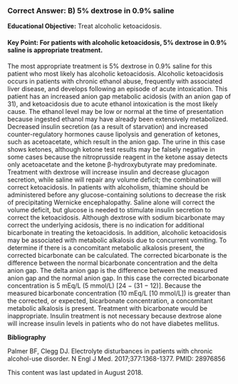 
### Correct Answer: B) 5% dextrose in 0.9% saline 

**Educational Objective:** Treat alcoholic ketoacidosis.

#### **Key Point:** For patients with alcoholic ketoacidosis, 5% dextrose in 0.9% saline is appropriate treatment.

The most appropriate treatment is 5% dextrose in 0.9% saline for this patient who most likely has alcoholic ketoacidosis. Alcoholic ketoacidosis occurs in patients with chronic ethanol abuse, frequently with associated liver disease, and develops following an episode of acute intoxication. This patient has an increased anion gap metabolic acidosis (with an anion gap of 31), and ketoacidosis due to acute ethanol intoxication is the most likely cause. The ethanol level may be low or normal at the time of presentation because ingested ethanol may have already been extensively metabolized. Decreased insulin secretion (as a result of starvation) and increased counter-regulatory hormones cause lipolysis and generation of ketones, such as acetoacetate, which result in the anion gap. The urine in this case shows ketones, although ketone test results may be falsely negative in some cases because the nitroprusside reagent in the ketone assay detects only acetoacetate and the ketone β-hydroxybutyrate may predominate. Treatment with dextrose will increase insulin and decrease glucagon secretion, while saline will repair any volume deficit; the combination will correct ketoacidosis. In patients with alcoholism, thiamine should be administered before any glucose-containing solutions to decrease the risk of precipitating Wernicke encephalopathy.
Saline alone will correct the volume deficit, but glucose is needed to stimulate insulin secretion to correct the ketoacidosis.
Although dextrose with sodium bicarbonate may correct the underlying acidosis, there is no indication for additional bicarbonate in treating the ketoacidosis. In addition, alcoholic ketoacidosis may be associated with metabolic alkalosis due to concurrent vomiting. To determine if there is a concomitant metabolic alkalosis present, the corrected bicarbonate can be calculated. The corrected bicarbonate is the difference between the normal bicarbonate concentration and the delta anion gap. The delta anion gap is the difference between the measured anion gap and the normal anion gap. In this case the corrected bicarbonate concentration is 5 mEq/L (5 mmol/L) [24 − (31 − 12)]. Because the measured bicarbonate concentration (10 mEq/L [10 mmol/L]) is greater than the corrected, or expected, bicarbonate concentration, a concomitant metabolic alkalosis is present. Treatment with bicarbonate would be inappropriate.
Insulin treatment is not necessary because dextrose alone will increase insulin levels in patients who do not have diabetes mellitus.

**Bibliography**

Palmer BF, Clegg DJ. Electrolyte disturbances in patients with chronic alcohol-use disorder. N Engl J Med. 2017;377:1368-1377. PMID: 28976856

This content was last updated in August 2018.